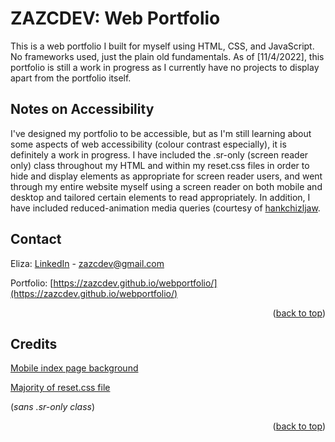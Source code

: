<div id="top"></div>

# ZAZCDEV: Web Portfolio
This is a web portfolio I built for myself using HTML, CSS, and JavaScript. No frameworks used, just the plain old fundamentals. As of [11/4/2022], this portfolio is still a work in progress as I currently have no projects to display apart from the portfolio itself. 






## Notes on Accessibility
I've designed my portfolio to be accessible, but as I'm still learning about some aspects of web accessibility (colour contrast especially), it is definitely a work in progress. I have included the .sr-only (screen reader only) class throughout my HTML and within my reset.css files in order to hide and display elements as appropriate for screen reader users, and went through my entire website myself using a screen reader on both mobile and desktop and tailored certain elements to read appropriately. In addition, I have included reduced-animation media queries (courtesy of [hankchizljaw](https://github.com/hankchizljaw/modern-css-reset).  







## Contact

Eliza: [LinkedIn](https://www.linkedin.com/in/zazcdev/) - zazcdev@gmail.com

Portfolio: [https://zazcdev.github.io/webportfolio/](https://zazcdev.github.io/webportfolio/)

<p align="right">(<a href="#top">back to top</a>)</p>






## Credits

[Mobile index page background](https://unsplash.com/@enka80)




[Majority of reset.css file](https://github.com/hankchizljaw/modern-css-reset)

(*sans .sr-only class*)

<p align="right">(<a href="#top">back to top</a>)</p>
